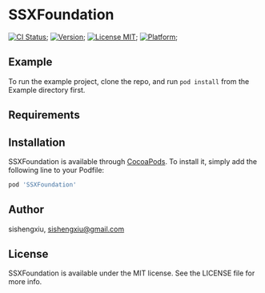 # SSXFoundation

[![CI Status](http://img.shields.io/travis/sishengxiu/SSXFoundation.svg?style=flat)](https://travis-ci.org/sishengxiu/SSXFoundation);
[![Version](https://img.shields.io/cocoapods/v/SSXFoundation.svg?style=flat)](http://cocoapods.org/pods/SSXFoundation);
[![License MIT](https://img.shields.io/cocoapods/l/SSXFoundation.svg?style=flat)](http://cocoapods.org/pods/SSXFoundation);
[![Platform](https://img.shields.io/cocoapods/p/SSXFoundation.svg?style=flat)](http://cocoapods.org/pods/SSXFoundation);

## Example

To run the example project, clone the repo, and run `pod install` from the Example directory first.

## Requirements

## Installation

SSXFoundation is available through [CocoaPods](http://cocoapods.org). To install
it, simply add the following line to your Podfile:

```ruby
pod 'SSXFoundation'
```

## Author

sishengxiu, sishengxiu@gmail.com

## License

SSXFoundation is available under the MIT license. See the LICENSE file for more info.
